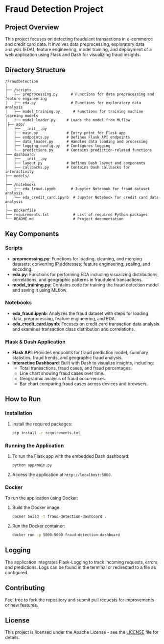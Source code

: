 # Fraud Detection Project

## Project Overview

This project focuses on detecting fraudulent transactions in e-commerce and credit card data. It involves data preprocessing, exploratory data analysis (EDA), feature engineering, model training, and deployment of a web application using Flask and Dash for visualizing fraud insights.

## Directory Structure

```
/FraudDetection
│
├── /scripts
│   ├── preprocessing.py      # Functions for data preprocessing and feature engineering
│   ├── eda.py                # Functions for exploratory data analysis
│   ├── model_training.py      # Functions for training machine learning models
|   └── model_loader.py     # Loads the model from MLflow
│├── app/
│   ├── __init__.py
│   ├── main.py             # Entry point for Flask app
│   ├── endpoints.py        # Defines Flask API endpoints
│   ├── data_loader.py      # Handles data loading and processing
│   ├── logging_config.py   # Configures logging
│   └── predictions.py      # Contains prediction-related functions
├── dashboard/
│   ├── __init__.py
│   ├── layout.py           # Defines Dash layout and components
│   ├── callbacks.py        # Contains Dash callbacks for interactivity
├── models/
│
├── /notebooks
│   ├── eda_fraud.ipynb       # Jupyter Notebook for fraud dataset analysis
│   └── eda_credit_card.ipynb  # Jupyter Notebook for credit card data analysis
│
|── Dockerfile
├── requirements.txt           # List of required Python packages
└── README.md                  # Project documentation
```

## Key Components

### Scripts

- **preprocessing.py**: Functions for loading, cleaning, and merging datasets; converting IP addresses; feature engineering; scaling, and encoding.
- **eda.py**: Functions for performing EDA including visualizing distributions, correlations, and geographic patterns in fraudulent transactions.
- **model_training.py**: Contains code for training the fraud detection model and saving it using MLflow.

### Notebooks

- **eda_fraud.ipynb**: Analyzes the fraud dataset with steps for loading data, preprocessing, feature engineering, and EDA.
- **eda_credit_card.ipynb**: Focuses on credit card transaction data analysis and examines transaction class distribution and correlations.

### Flask & Dash Application

- **Flask API**: Provides endpoints for fraud prediction model, summary statistics, fraud trends, and geographic fraud analysis.
- **Interactive Dashboard**: Built with Dash to visualize insights, including:
  - Total transactions, fraud cases, and fraud percentages.
  - Line chart showing fraud cases over time.
  - Geographic analysis of fraud occurrences.
  - Bar chart comparing fraud cases across devices and browsers.

## How to Run

### Installation

1. Install the required packages:
   ```bash
   pip install -r requirements.txt
   ```

### Running the Application

1. To run the Flask app with the embedded Dash dashboard:

   ```bash
   python app/main.py
   ```

2. Access the application at `http://localhost:5000`.

### Docker

To run the application using Docker:

1. Build the Docker image:

   ```bash
   docker build -t fraud-detection-dashboard .
   ```

2. Run the Docker container:
   ```bash
   docker run -p 5000:5000 fraud-detection-dashboard
   ```

## Logging

The application integrates Flask-Logging to track incoming requests, errors, and predictions. Logs can be found in the terminal or redirected to a file as configured.

## Contributing

Feel free to fork the repository and submit pull requests for improvements or new features.

## License

This project is licensed under the Apache License - see the [LICENSE](LICENSE) file for details.
